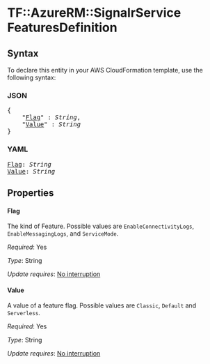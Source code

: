 # TF::AzureRM::SignalrService FeaturesDefinition

## Syntax

To declare this entity in your AWS CloudFormation template, use the following syntax:

### JSON

<pre>
{
    "<a href="#flag" title="Flag">Flag</a>" : <i>String</i>,
    "<a href="#value" title="Value">Value</a>" : <i>String</i>
}
</pre>

### YAML

<pre>
<a href="#flag" title="Flag">Flag</a>: <i>String</i>
<a href="#value" title="Value">Value</a>: <i>String</i>
</pre>

## Properties

#### Flag

The kind of Feature. Possible values are `EnableConnectivityLogs`, `EnableMessagingLogs`, and `ServiceMode`.

_Required_: Yes

_Type_: String

_Update requires_: [No interruption](https://docs.aws.amazon.com/AWSCloudFormation/latest/UserGuide/using-cfn-updating-stacks-update-behaviors.html#update-no-interrupt)

#### Value

A value of a feature flag. Possible values are `Classic`, `Default` and `Serverless`.

_Required_: Yes

_Type_: String

_Update requires_: [No interruption](https://docs.aws.amazon.com/AWSCloudFormation/latest/UserGuide/using-cfn-updating-stacks-update-behaviors.html#update-no-interrupt)

